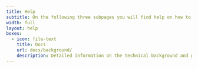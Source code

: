 ```yaml
---
title: Help
subtitle: On the following three subpages you will find help on how to use GOAT and detailed information on the technical background.
width: full
layout: help
boxes:
  - icon: file-text
    title: Docs
    url: docs/background/
    description: Detailed information on the technical background and guidance for participation in the open source project GOAT. 
---
```

